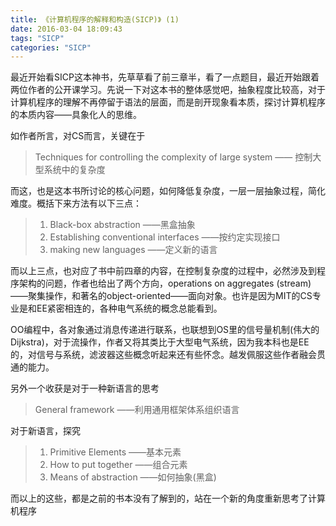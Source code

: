 ```yaml
---
title: 《计算机程序的解释和构造(SICP)》 (1)
date: 2016-03-04 18:09:43
tags: "SICP"
categories: "SICP"
---
```


最近开始看SICP这本神书，先草草看了前三章半，看了一点题目，最近开始跟着两位作者的公开课学习。先说一下对这本书的整体感觉吧，抽象程度比较高，对于计算机程序的理解不再停留于语法的层面，而是剖开现象看本质，探讨计算机程序的本质内容——具象化人的思维。

如作者所言，对CS而言，关键在于
> Techniques for controlling the complexity of large system —— 控制大型系统中的复杂度

而这，也是这本书所讨论的核心问题，如何降低复杂度，一层一层抽象过程，简化难度。概括下来方法有以下三点：
> 1. Black-box abstraction ——黑盒抽象
> 2. Establishing conventional interfaces ——按约定实现接口
> 3. making new languages ——定义新的语言

而以上三点，也对应了书中前四章的内容，在控制复杂度的过程中，必然涉及到程序架构的问题，作者也给出了两个方向，operations on aggregates (stream)——聚集操作，和著名的object-oriented——面向对象。也许是因为MIT的CS专业是和EE紧密相连的，各种电气系统的概念总能看到。

OO编程中，各对象通过消息传递进行联系，也联想到OS里的信号量机制(伟大的Dijkstra)，对于流操作，作者又将其类比于大型电气系统，因为我本科也是EE的，对信号与系统，滤波器这些概念听起来还有些怀念。越发佩服这些作者融会贯通的能力。

另外一个收获是对于一种新语言的思考
> General framework ——利用通用框架体系组织语言

对于新语言，探究
> 1. Primitive Elements ——基本元素
> 2. How to put together ——组合元素
> 3. Means of abstraction ——如何抽象(黑盒)

而以上的这些，都是之前的书本没有了解到的，站在一个新的角度重新思考了计算机程序